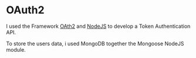 # OAuth2

I used the Framework [OAth2](https://oauth.net/) and [NodeJS](https://nodejs.org/) to develop a Token Authentication API.

To store the users data, i used MongoDB together the Mongoose NodeJS module.
